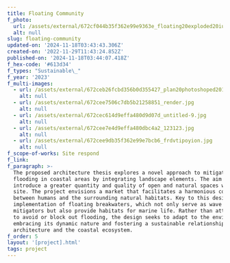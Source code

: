 ```yaml
---
title: Floating Community
f_photo:
  url: /assets/external/672cf044b35f362e99e9363e_floating20exploded20iusometric.jpg
  alt: null
slug: floating-community
updated-on: '2024-11-18T03:43:43.306Z'
created-on: '2022-11-29T11:43:24.852Z'
published-on: '2024-11-18T03:44:07.418Z'
f_hex-code: '#613d34'
f_types: "Sustainable\_"
f_year: '2023'
f_multi-images:
  - url: /assets/external/672ceb26fcbd356b0d355427_plan20photoshoped201204.png
    alt: null
  - url: /assets/external/672cee7506c7db5b21258851_render.jpg
    alt: null
  - url: /assets/external/672cec614d9effa480d9d07d_untitled-9.jpg
    alt: null
  - url: /assets/external/672cee7e4d9effa480dbc4a2_123123.jpg
    alt: null
  - url: /assets/external/672cee9db35f362e99e7bcb6_frdvtipoyion.jpg
    alt: null
f_scope-of-works: Site respond
f_link:
f_paragraph: >-
  The proposed architecture thesis explores a novel approach to mitigate
  flooding in coastal areas by integrating landscape elements. The aim is to
  introduce a greater quantity and quality of open and natural spaces within the
  site. The project envisions a market that facilitates a harmonious coexistence
  between humans and the surrounding natural habitats. Key to this design is the
  implementation of floating breakwaters, which not only serve as wave
  mitigators but also provide habitats for marine life. Rather than attempting
  to avoid or block out flooding, the design seeks to adapt to the environment,
  embracing its dynamic nature and fostering a sustainable relationship between
  architecture and the coastal ecosystem.
f_order: 5
layout: '[project].html'
tags: project
---
```



